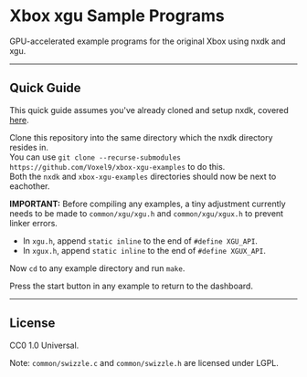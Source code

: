 # Xbox xgu Sample Programs
GPU-accelerated example programs for the original Xbox using nxdk and xgu.

---

## Quick Guide
This quick guide assumes you've already cloned and setup nxdk, covered [here](https://github.com/XboxDev/nxdk/wiki/Getting-Started).

Clone this repository into the same directory which the nxdk directory resides in.  
You can use `git clone --recurse-submodules https://github.com/Voxel9/xbox-xgu-examples` to do this.  
Both the `nxdk` and `xbox-xgu-examples` directories should now be next to eachother.

**IMPORTANT:** Before compiling any examples, a tiny adjustment currently needs to be made to `common/xgu/xgu.h` and `common/xgu/xgux.h` to prevent linker errors.  
- In `xgu.h`, append `static inline` to the end of `#define XGU_API`.
- In `xgux.h`, append `static inline` to the end of `#define XGUX_API`.

Now `cd` to any example directory and run `make`.

Press the start button in any example to return to the dashboard.

---

## License
CC0 1.0 Universal.

Note: `common/swizzle.c` and `common/swizzle.h` are licensed under LGPL.
